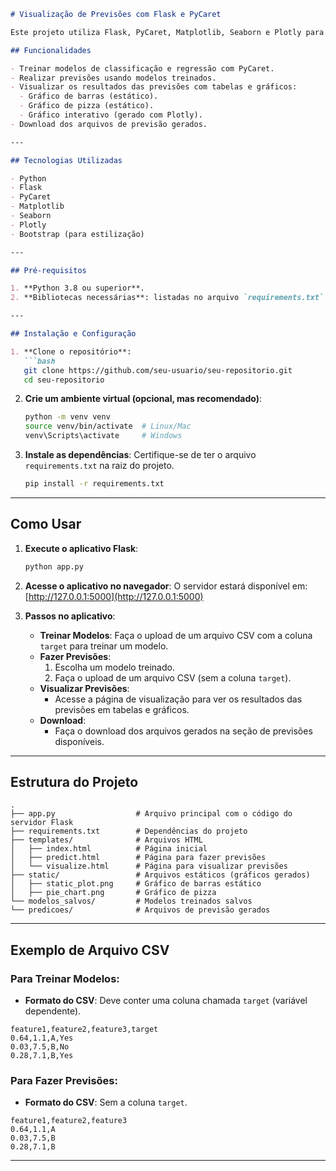 

```markdown
# Visualização de Previsões com Flask e PyCaret

Este projeto utiliza Flask, PyCaret, Matplotlib, Seaborn e Plotly para realizar treinamento de modelos de machine learning e gerar previsões. Além disso, exibe gráficos interativos e estáticos baseados nos resultados.

## Funcionalidades

- Treinar modelos de classificação e regressão com PyCaret.
- Realizar previsões usando modelos treinados.
- Visualizar os resultados das previsões com tabelas e gráficos:
  - Gráfico de barras (estático).
  - Gráfico de pizza (estático).
  - Gráfico interativo (gerado com Plotly).
- Download dos arquivos de previsão gerados.

---

## Tecnologias Utilizadas

- Python
- Flask
- PyCaret
- Matplotlib
- Seaborn
- Plotly
- Bootstrap (para estilização)

---

## Pré-requisitos

1. **Python 3.8 ou superior**.
2. **Bibliotecas necessárias**: listadas no arquivo `requirements.txt`.

---

## Instalação e Configuração

1. **Clone o repositório**:
   ```bash
   git clone https://github.com/seu-usuario/seu-repositorio.git
   cd seu-repositorio
   ```

2. **Crie um ambiente virtual (opcional, mas recomendado)**:
   ```bash
   python -m venv venv
   source venv/bin/activate  # Linux/Mac
   venv\Scripts\activate     # Windows
   ```

3. **Instale as dependências**:
   Certifique-se de ter o arquivo `requirements.txt` na raiz do projeto.
   ```bash
   pip install -r requirements.txt
   ```

---

## Como Usar

1. **Execute o aplicativo Flask**:
   ```bash
   python app.py
   ```

2. **Acesse o aplicativo no navegador**:
   O servidor estará disponível em: [http://127.0.0.1:5000](http://127.0.0.1:5000)

3. **Passos no aplicativo**:
   - **Treinar Modelos**: Faça o upload de um arquivo CSV com a coluna `target` para treinar um modelo.
   - **Fazer Previsões**:
     1. Escolha um modelo treinado.
     2. Faça o upload de um arquivo CSV (sem a coluna `target`).
   - **Visualizar Previsões**:
     - Acesse a página de visualização para ver os resultados das previsões em tabelas e gráficos.
   - **Download**:
     - Faça o download dos arquivos gerados na seção de previsões disponíveis.

---

## Estrutura do Projeto

```plaintext
.
├── app.py                  # Arquivo principal com o código do servidor Flask
├── requirements.txt        # Dependências do projeto
├── templates/              # Arquivos HTML
│   ├── index.html          # Página inicial
│   ├── predict.html        # Página para fazer previsões
│   └── visualize.html      # Página para visualizar previsões
├── static/                 # Arquivos estáticos (gráficos gerados)
│   ├── static_plot.png     # Gráfico de barras estático
│   ├── pie_chart.png       # Gráfico de pizza
└── modelos_salvos/         # Modelos treinados salvos
└── predicoes/              # Arquivos de previsão gerados
```

---

## Exemplo de Arquivo CSV

### Para Treinar Modelos:
- **Formato do CSV**: Deve conter uma coluna chamada `target` (variável dependente).
```csv
feature1,feature2,feature3,target
0.64,1.1,A,Yes
0.03,7.5,B,No
0.28,7.1,B,Yes
```

### Para Fazer Previsões:
- **Formato do CSV**: Sem a coluna `target`.
```csv
feature1,feature2,feature3
0.64,1.1,A
0.03,7.5,B
0.28,7.1,B
```

---



